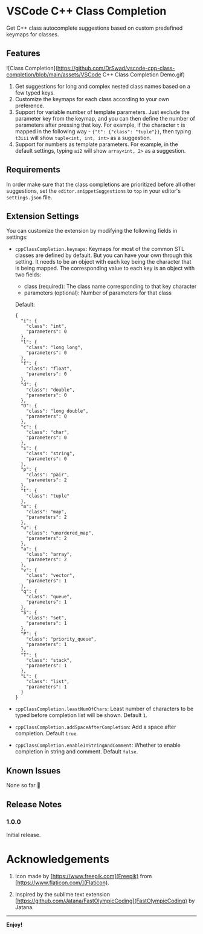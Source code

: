# VSCode C++ Class Completion

Get C++ class autocomplete suggestions based on custom predefined keymaps for classes.

## Features

![Class Completion](https://github.com/DrSwad/vscode-cpp-class-completion/blob/main/assets/VSCode C++ Class Completion Demo.gif)

1. Get suggestions for long and complex nested class names based on a few typed keys.
2. Customize the keymaps for each class according to your own preference.
3. Support for variable number of template parameters. Just exclude the parameter key from the keymap, and you can then define the number of parameters after pressing that key. For example, if the character `t` is mapped in the following way - `{"t": {"class": "tuple"}}`, then typing `t3iii` will show `tuple<int, int, int>` as a suggestion.
4. Support for numbers as template parameters. For example, in the default settings, typing `ai2` will show `array<int, 2>` as a suggestion.

## Requirements

In order make sure that the class completions are prioritized before all other suggestions, set the `editor.snippetSuggestions` to `top` in your editor's `settings.json` file.

## Extension Settings

You can customize the extension by modifying the following fields in settings:

* `cppClassCompletion.keymaps`: Keymaps for most of the common STL classes are defined by default. But you can have your own through this setting. It needs to be an object with each key being the character that is being mapped. The corresponding value to each key is an object with two fields:
  * class (required): The class name corresponding to that key character
  * parameters (optional): Number of parameters for that class

  Default:
  ```
  {
    "i": {
      "class": "int",
      "parameters": 0
    },
    "l": {
      "class": "long long",
      "parameters": 0
    },
    "f": {
      "class": "float",
      "parameters": 0
    },
    "d": {
      "class": "double",
      "parameters": 0
    },
    "D": {
      "class": "long double",
      "parameters": 0
    },
    "c": {
      "class": "char",
      "parameters": 0
    },
    "s": {
      "class": "string",
      "parameters": 0
    },
    "p": {
      "class": "pair",
      "parameters": 2
    },
    "t": {
      "class": "tuple"
    },
    "m": {
      "class": "map",
      "parameters": 2
    },
    "u": {
      "class": "unordered_map",
      "parameters": 2
    },
    "a": {
      "class": "array",
      "parameters": 2
    },
    "v": {
      "class": "vector",
      "parameters": 1
    },
    "q": {
      "class": "queue",
      "parameters": 1
    },
    "S": {
      "class": "set",
      "parameters": 1
    },
    "P": {
      "class": "priority_queue",
      "parameters": 1
    },
    "T": {
      "class": "stack",
      "parameters": 1
    },
    "L": {
      "class": "list",
      "parameters": 1
    }
  }
  ```
* `cppClassCompletion.leastNumOfChars`: Least number of characters to be typed before completion list will be shown. Default `1`.
* `cppClassCompletion.addSpaceAfterCompletion`: Add a space after completion. Default `true`.
* `cppClassCompletion.enableInStringAndComment`: Whether to enable completion in string and comment. Default `false`.

## Known Issues

None so far 🤠

## Release Notes

### 1.0.0

Initial release.

# Acknowledgements

1. Icon made by [https://www.freepik.com](Freepik) from [https://www.flaticon.com/](Flaticon).

2. Inspired by the sublime text extension [https://github.com/Jatana/FastOlympicCoding](FastOlympicCoding) by Jatana.

-----------------------------------------------------------------------------------------------------------

**Enjoy!**